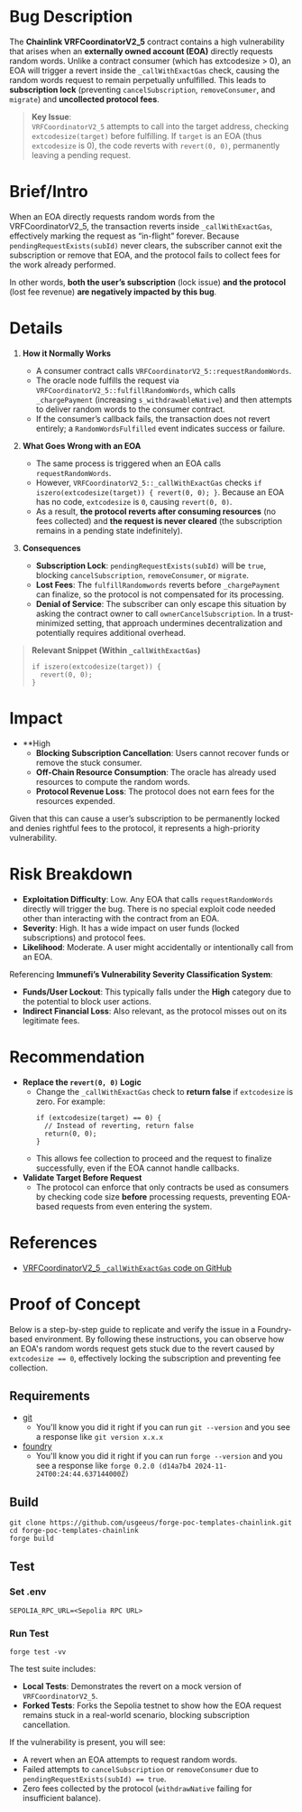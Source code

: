 # Bug Description

The **Chainlink VRFCoordinatorV2_5** contract contains a high vulnerability that arises when an **externally owned account (EOA)** directly requests random words. Unlike a contract consumer (which has extcodesize > 0), an EOA will trigger a revert inside the `_callWithExactGas` check, causing the random words request to remain perpetually unfulfilled. This leads to **subscription lock** (preventing `cancelSubscription`, `removeConsumer`, and `migrate`) and **uncollected protocol fees**.

> **Key Issue**:  
> `VRFCoordinatorV2_5` attempts to call into the target address, checking `extcodesize(target)` before fulfilling. If `target` is an EOA (thus `extcodesize` is 0), the code reverts with `revert(0, 0)`, permanently leaving a pending request.

# Brief/Intro

When an EOA directly requests random words from the VRFCoordinatorV2_5, the transaction reverts inside `_callWithExactGas`, effectively marking the request as “in-flight” forever. Because `pendingRequestExists(subId)` never clears, the subscriber cannot exit the subscription or remove that EOA, and the protocol fails to collect fees for the work already performed.

In other words, **both the user’s subscription** (lock issue) **and the protocol** (lost fee revenue) **are negatively impacted by this bug**.

# Details

1. **How it Normally Works**

   - A consumer contract calls `VRFCoordinatorV2_5::requestRandomWords`.
   - The oracle node fulfills the request via `VRFCoordinatorV2_5::fulfillRandomWords`, which calls `_chargePayment` (increasing `s_withdrawableNative`) and then attempts to deliver random words to the consumer contract.
   - If the consumer’s callback fails, the transaction does not revert entirely; a `RandomWordsFulfilled` event indicates success or failure.

2. **What Goes Wrong with an EOA**

   - The same process is triggered when an EOA calls `requestRandomWords`.
   - However, `VRFCoordinatorV2_5::_callWithExactGas` checks `if iszero(extcodesize(target)) { revert(0, 0); }`. Because an EOA has no code, `extcodesize` is `0`, causing `revert(0, 0)`.
   - As a result, **the protocol reverts after consuming resources** (no fees collected) and **the request is never cleared** (the subscription remains in a pending state indefinitely).

3. **Consequences**
   - **Subscription Lock**: `pendingRequestExists(subId)` will be `true`, blocking `cancelSubscription`, `removeConsumer`, or `migrate`.
   - **Lost Fees**: The `fulfillRandomwords` reverts before `_chargePayment` can finalize, so the protocol is not compensated for its processing.
   - **Denial of Service**: The subscriber can only escape this situation by asking the contract owner to call `ownerCancelSubscription`. In a trust-minimized setting, that approach undermines decentralization and potentially requires additional overhead.

> **Relevant Snippet (Within `_callWithExactGas`)**
>
> ```
> if iszero(extcodesize(target)) {
>   revert(0, 0);
> }
> ```

# Impact

- \*\*High
  - **Blocking Subscription Cancellation**: Users cannot recover funds or remove the stuck consumer.
  - **Off-Chain Resource Consumption**: The oracle has already used resources to compute the random words.
  - **Protocol Revenue Loss**: The protocol does not earn fees for the resources expended.

Given that this can cause a user’s subscription to be permanently locked and denies rightful fees to the protocol, it represents a high-priority vulnerability.

# Risk Breakdown

- **Exploitation Difficulty**: Low. Any EOA that calls `requestRandomWords` directly will trigger the bug. There is no special exploit code needed other than interacting with the contract from an EOA.
- **Severity**: High. It has a wide impact on user funds (locked subscriptions) and protocol fees.
- **Likelihood**: Moderate. A user might accidentally or intentionally call from an EOA.

Referencing **Immunefi’s Vulnerability Severity Classification System**:

- **Funds/User Lockout**: This typically falls under the **High** category due to the potential to block user actions.
- **Indirect Financial Loss**: Also relevant, as the protocol misses out on its legitimate fees.

# Recommendation

- **Replace the `revert(0, 0)` Logic**
  - Change the `_callWithExactGas` check to **return false** if `extcodesize` is zero. For example:
    ```
    if (extcodesize(target) == 0) {
      // Instead of reverting, return false
      return(0, 0);
    }
    ```
  - This allows fee collection to proceed and the request to finalize successfully, even if the EOA cannot handle callbacks.
- **Validate Target Before Request**
  - The protocol can enforce that only contracts be used as consumers by checking code size **before** processing requests, preventing EOA-based requests from even entering the system.

# References

- [VRFCoordinatorV2_5 `_callWithExactGas` code on GitHub](https://github.com/smartcontractkit/chainlink/blob/e6dfb808bc4d9f192f211aafebedde73d0e6cda3/contracts/src/v0.8/vrf/dev/VRFCoordinatorV2_5.sol#L344-L346)

# Proof of Concept

Below is a step-by-step guide to replicate and verify the issue in a Foundry-based environment. By following these instructions, you can observe how an EOA's random words request gets stuck due to the revert caused by `extcodesize == 0`, effectively locking the subscription and preventing fee collection.

## Requirements

- [git](https://git-scm.com/book/en/v2/Getting-Started-Installing-Git)
  - You'll know you did it right if you can run `git --version` and you see a response like `git version x.x.x`
- [foundry](https://getfoundry.sh/)
  - You'll know you did it right if you can run `forge --version` and you see a response like `forge 0.2.0 (d14a7b4 2024-11-24T00:24:44.637144000Z)`

## Build

```
git clone https://github.com/usgeeus/forge-poc-templates-chainlink.git
cd forge-poc-templates-chainlink
forge build
```

## Test

### Set .env

```
SEPOLIA_RPC_URL=<Sepolia RPC URL>
```

### Run Test

```
forge test -vv
```

The test suite includes:

- **Local Tests**: Demonstrates the revert on a mock version of `VRFCoordinatorV2_5`.
- **Forked Tests**: Forks the Sepolia testnet to show how the EOA request remains stuck in a real-world scenario, blocking subscription cancellation.

If the vulnerability is present, you will see:

- A revert when an EOA attempts to request random words.
- Failed attempts to `cancelSubscription` or `removeConsumer` due to `pendingRequestExists(subId) == true`.
- Zero fees collected by the protocol (`withdrawNative` failing for insufficient balance).
